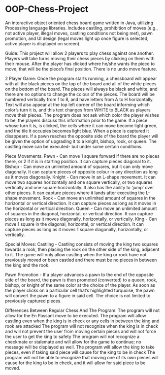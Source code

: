 # OOP-Chess-Project
An interactive object oriented chess board game written in Java, utilizing Processing language libraries. 
Includes castling, prohibition of moves (e.g., not active player, illegal moves, castling conditions not being met), pawn promotion, and UI design (legal moves light up once figure is selected, active player is displayed on screen)

Guide:
This project will allow 2 players to play chess against one another. Players will take turns moving their chess pieces by clicking on them with their mouse. After the player has clicked where he/she wants the piece to move, that will be the piece’s final position. There is no undo move feature.


2 Player Game:
Once the program starts running, a chessboard will appear with all the black pieces on the top of the board and all of the white pieces on the bottom of the board. The pieces will always be black and white, and there are no options to change the colour of the pieces. The board will be numbered vertically from 1 to 8, and have letters from A to H horizontally. Text will also appear at the top left corner of the board informing which color’s turn it is, and this text changes from WHITE to BLACK as players move their pieces. The program does not ask which color the player wishes to be, the players discuss this information prior to the game. If a piece whose turn it is, is clicked, the cells where it can move become light green, and the tile it occupies becomes light blue. When a piece is captured it disappears. If a pawn reaches the opposite side of the board the player will be given the option of upgrading it to a knight, bishop, rook, or queen. The castling move can be executed- but under some certain conditions.

Piece Movements:
Pawn - Can move 1 square forward if there are no pieces there, or 2 if it is in starting position. It can capture pieces diagonal to it. 
Bishop - Can move an unlimited amount of squares, but it can only move diagonally. It can capture pieces of opposite colour in any direction as long as it moves diagonally.
Knight - Can move in an L-shape movement. It can move two squares horizontally and one square vertically, or two squares vertically and one square horizontally. It also has the ability to ‘jump’ over other pieces. It can capture pieces where it lands after executing the L-shape movement.
Rook - Can move an unlimited amount of squares in the horizontal or vertical direction. It can capture pieces as long as it moves in the horizontal or vertical direction.
Queen - Can move an unlimited amount of squares in the diagonal, horizontal, or vertical direction. It can capture pieces as long as it moves diagonally, horizontally, or vertically.
King - Can move 1 square in the diagonal, horizontal, or vertical direction. It can capture pieces as long as it moves 1 square diagonally, horizontally, or vertically. 

Special Moves:
Castling - Castling consists of moving the king two squares towards a rook, then placing the rook on the other side of the king, adjacent to it. The game will only allow castling when the king or rook have not previously moved or been castled and there must be no pieces in between the king and the rook.

Pawn Promotion - If a player advances a pawn to the end of the opposite side of the board, the pawn is then promoted (converted) to a queen, rook, bishop, or knight of the same color at the choice of the player. As soon as the player clicks on a particular cell that’s highlighted turquoise, the pawn will convert the pawn to a figure in said cell. The choice is not limited to previously captured pieces. 

Differences Between Regular Chess And The Program:
The program will not allow for the En Passant move to be executed.
The program will allow castling even when the king is in check or any cells in between the king and rook are attacked
The program will not recognize when the king is in check and will not prevent the user from moving certain pieces and will not force the user to get the king to safety
The program will not recognize a checkmate or stalemate and will allow for the game to continue; no message will be displayed as well.
The program will allow the king to take pieces, even if taking said piece will cause for the king to be in check
The program will not be able to recognize that moving one of its own pieces will cause for the king to be in check, and it will allow for said piece to be moved. 

